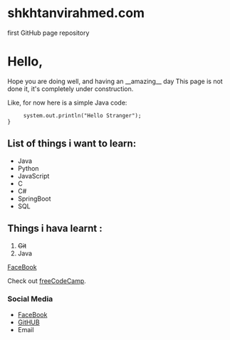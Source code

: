 # shkhtanvirahmed.com
first GitHub page repository

# Hello,

<p>Hope you are doing well, and having an __amazing__ day
This page is not done it, it's completely under construction.</p>  
  
  
Like, for now here is a simple Java code:  
 ```public static void main(String args[])  <br>{  
      system.out.println("Hello Stranger");  
 }  
 ```  

## List of things i want to learn:

 - Java
 - Python
 - JavaScript
 - C
 - C#
 - SpringBoot
 - SQL


## Things i hava learnt :

 1. <del>Git</del>
 2. Java

[FaceBook]<p>Check out <a href="https://www.freecodecamp.org/" target="_blank" rel="noopener noreferrer">freeCodeCamp</a>.</p>
  
### Social Media

- [FaceBook][Facebook]
- [GitHUB][GitHub]
- Email



<!-- So, links for all social media-->

[Facebook]: https://www.facebook.com/IamSkhTanvirAhmed/
[GitHub]: https://www.github.com/AhVir
